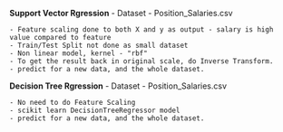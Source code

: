 **Support Vector Rgression**
    - Dataset - Position_Salaries.csv

    - Feature scaling done to both X and y as output - salary is high value compared to feature
    - Train/Test Split not done as small dataset
    - Non linear model, kernel - "rbf" 
    - To get the result back in original scale, do Inverse Transform.
    - predict for a new data, and the whole dataset.
    

**Decision Tree Rgression**
    - Dataset - Position_Salaries.csv

    - No need to do Feature Scaling 
    - scikit learn DecisionTreeRegressor model
    - predict for a new data, and the whole dataset.
    
